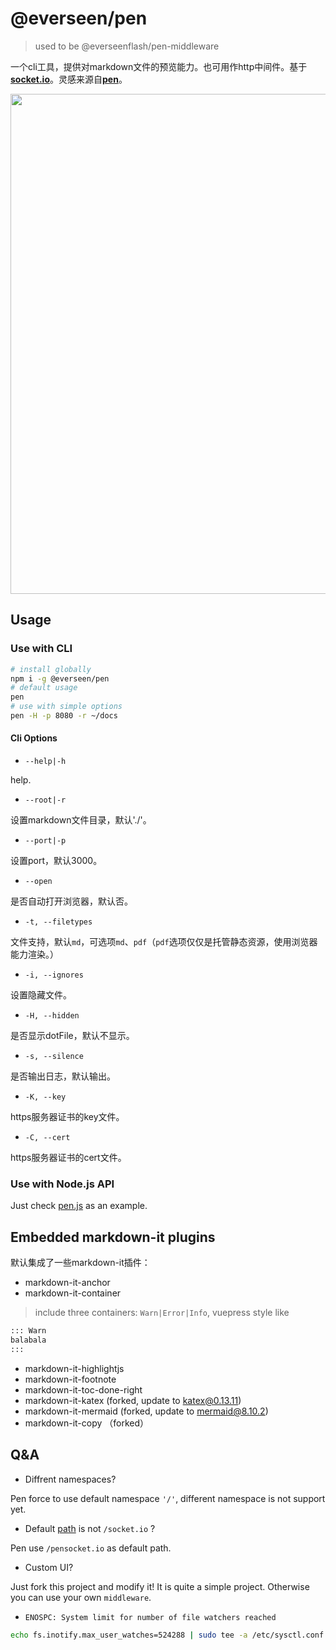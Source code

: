# @everseen/pen

> used to be @everseenflash/pen-middleware

一个cli工具，提供对markdown文件的预览能力。也可用作http中间件。基于[**socket.io**](https://socket.io/)。灵感来源自[**pen**](https://github.com/utatti/pen)。

<image src="./demo.gif" width="800">

## Usage

### Use with CLI

```bash
# install globally
npm i -g @everseen/pen
# default usage
pen
# use with simple options
pen -H -p 8080 -r ~/docs
```

#### Cli Options

+ `--help|-h`

help.

+ `--root|-r`

设置markdown文件目录，默认'./'。


+ `--port|-p`

设置port，默认3000。

+ `--open`

是否自动打开浏览器，默认否。

+ `-t, --filetypes`

文件支持，默认`md`，可选项`md`、`pdf`（`pdf`选项仅仅是托管静态资源，使用浏览器能力渲染。）

+ `-i, --ignores`

设置隐藏文件。

+ `-H, --hidden`

是否显示dotFile，默认不显示。

+ `-s, --silence`

是否输出日志，默认输出。

+ `-K, --key`

https服务器证书的key文件。

+ `-C, --cert`

https服务器证书的cert文件。

### Use with Node.js API

Just check [pen.js](./pen.js) as an example.

## Embedded markdown-it plugins

默认集成了一些markdown-it插件：

+ markdown-it-anchor
+ markdown-it-container

> include three containers: `Warn|Error|Info`, vuepress style like

```md
::: Warn
balabala
:::
```

+ markdown-it-highlightjs
+ markdown-it-footnote
+ markdown-it-toc-done-right
+ markdown-it-katex (forked, update to katex@0.13.11)
+ markdown-it-mermaid (forked, update to mermaid@8.10.2)
+ markdown-it-copy （forked）

## Q&A

+ Diffrent namespaces?

Pen force to use default namespace `'/'`, different namespace is not support yet.

+ Default [path](https://socket.io/docs/v4/client-options/#path) is not `/socket.io` ?

Pen use `/pensocket.io` as default path.

+ Custom UI?

Just fork this project and modify it! It is quite a simple project. Otherwise you can use your own `middleware`.

+ `ENOSPC: System limit for number of file watchers reached`

```bash
echo fs.inotify.max_user_watches=524288 | sudo tee -a /etc/sysctl.conf && sudo sysctl -p
```
